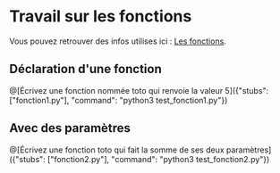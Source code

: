 # Travail sur les fonctions

Vous pouvez retrouver des infos utilises ici : [Les fonctions](https://fr.wikibooks.org/wiki/Programmation_Python/Fonctions).

## Déclaration d'une fonction

@[Écrivez une fonction nommée toto qui renvoie la valeur 5]({"stubs": ["fonction1.py"], "command": "python3 test_fonction1.py"})

## Avec des paramètres

@[Écrivez une fonction toto qui fait la somme de ses deux paramètres]({"stubs": ["fonction2.py"], "command": "python3 test_fonction2.py"})

